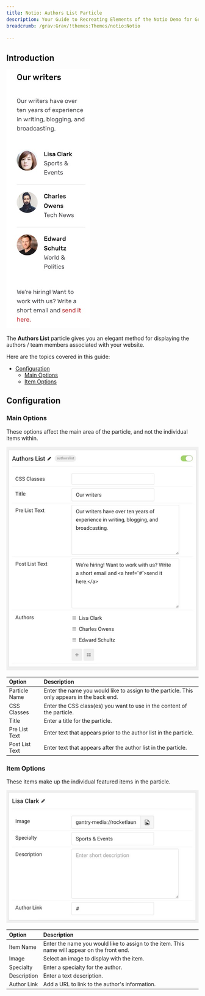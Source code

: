```yaml
---
title: Notio: Authors List Particle
description: Your Guide to Recreating Elements of the Notio Demo for Grav
breadcrumb: /grav:Grav/!themes:Themes/notio:Notio

---
```


## Introduction

![](assets/particle_authors1.jpeg)

The **Authors List** particle gives you an elegant method for displaying the authors / team members associated with your website.

Here are the topics covered in this guide:

* [Configuration](#configuration)
    - [Main Options](#main-options)
    - [Item Options](#item-options)

## Configuration

### Main Options 

These options affect the main area of the particle, and not the individual items within.

![](assets/particle_authors2.jpeg)

| Option         | Description                                                                                 |
| :-----         | :-----                                                                                      |
| Particle Name  | Enter the name you would like to assign to the particle. This only appears in the back end. |
| CSS Classes    | Enter the CSS class(es) you want to use in the content of the particle.                     |
| Title          | Enter a title for the particle.                                                             |
| Pre List Text  | Enter text that appears prior to the author list in the particle.                           |
| Post List Text | Enter text that appears after the author list in the particle.                              |

### Item Options

These items make up the individual featured items in the particle.

![](assets/particle_authors3.jpeg)

| Option      | Description                                                                                  |
| :-----      | :-----                                                                                       |
| Item Name   | Enter the name you would like to assign to the item. This name will appear on the front end. |
| Image       | Select an image to display with the item.                                                    |
| Specialty   | Enter a specialty for the author.                                                            |
| Description | Enter a text description.                                                                    |
| Author Link | Add a URL to link to the author's information.                                               |

